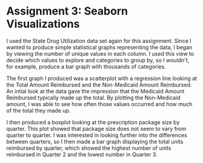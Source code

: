 # Assignment 3: Seaborn Visualizations

I used the State Drug Utilization data set again for this assignment.  Since I wanted to produce simple statistical graphs representing the data, I began by viewing the number of unique values in each column.  I used this view to decide which values to explore and categories to group by, so I wouldn't, for example, produce a bar graph with thousands of categories.

The first graph I produced was a scatterplot with a regression line looking at the Total Amount Reimbursed and the Non-Medicaid Amount Reimbursed.  An intial look at the data gave the impression that the Medicaid Amount Reimbursed typically made up the total.  By plotting the Non-Medicaid amount, I was able to see how often those values occurred and how much of the total they made up.

I then produced a boxplot looking at the prescription package size by quarter.  This plot showed that package size does not seem to vary from quarter to quarter.  I was interested in looking further into the differences between quarters, so I then made a bar graph displaying the total units reimbursed by quarter, which showed the highest number of units reimbursed in Quarter 2 and the lowest number in Quarter 3.
